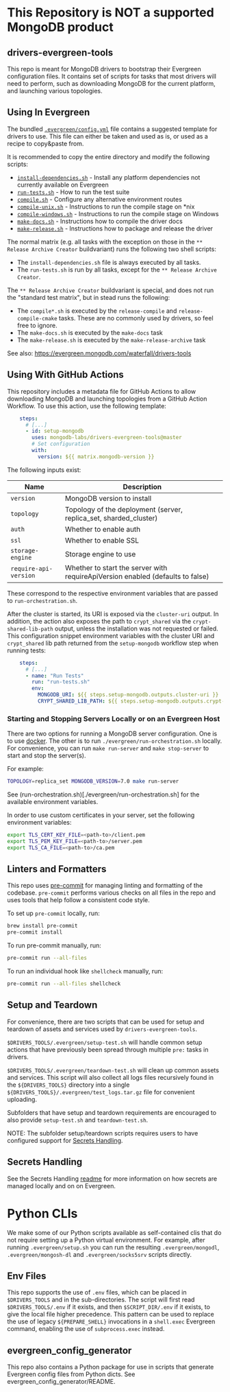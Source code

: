 # This Repository is NOT a supported MongoDB product

## drivers-evergreen-tools

This repo is meant for MongoDB drivers to bootstrap their Evergreen
configuration files.
It contains set of scripts for tasks that most drivers will need to perform,
such as downloading MongoDB for the current platform, and launching various
topologies.

## Using In Evergreen

The bundled [`.evergreen/config.yml`](.evergreen/config.yml) file contains a
suggested template for drivers to use.
This file can either be taken and used as is, or used as a recipe to copy&paste from.

It is recommended to copy the entire directory and modify the following scripts:
- [`install-dependencies.sh`](.evergreen/install-dependencies.sh) - Install any platform dependencies not currently available on Evergreen
- [`run-tests.sh`](.evergreen/run-tests.sh) - How to run the test suite
- [`compile.sh`](.evergreen/compile.sh) - Configure any alternative environment routes
- [`compile-unix.sh`](.evergreen/compile-unix.sh) - Instructions to run the compile stage on *nix
- [`compile-windows.sh`](.evergreen/compile-windows.sh) - Instructions to run the compile stage on Windows
- [`make-docs.sh`](.evergreen/make-docs.sh) - Instructions how to compile the driver docs
- [`make-release.sh`](.evergreen/make-release.sh) - Instructions how to package and release the driver


The normal matrix (e.g. all tasks with the exception on those in the `** Release Archive Creator` buildvariant) runs the following two shell scripts:
- The `install-dependencies.sh` file is always executed by all tasks.
- The `run-tests.sh` is run by all tasks, except for the `** Release Archive Creator`.

The `** Release Archive Creator` buildvariant is special, and does not run the "standard test matrix", but in stead runs the following:
- The `compile*.sh` is executed by the `release-compile` and `release-compile-cmake` tasks. These are no commonly used by drivers, so feel free to ignore.
- The `make-docs.sh` is executed by the `make-docs` task
- The `make-release.sh` is executed by the `make-release-archive` task


See also:
https://evergreen.mongodb.com/waterfall/drivers-tools

## Using With GitHub Actions

This repository includes a metadata file for GitHub Actions to allow downloading
MongoDB and launching topologies from a GitHub Action Workflow. To use this
action, use the following template:

```yaml
    steps:
      # [...]
      - id: setup-mongodb
        uses: mongodb-labs/drivers-evergreen-tools@master
        # Set configuration
        with:
          version: ${{ matrix.mongodb-version }}
```

The following inputs exist:

| Name | Description |
| --- | --- |
| `version` | MongoDB version to install |
| `topology` | Topology of the deployment (server, replica_set, sharded_cluster) |
| `auth` | Whether to enable auth |
| `ssl` | Whether to enable SSL |
| `storage-engine` | Storage engine to use |
| `require-api-version` | Whether to start the server with requireApiVersion enabled (defaults to false) |

These correspond to the respective environment variables that are passed to `run-orchestration.sh`.

After the cluster is started, its URI is exposed via the `cluster-uri` output. In addition, the action also exposes the
path to `crypt_shared` via the `crypt-shared-lib-path` output, unless the installation was not requested or failed.
This configuration snippet environment variables with the cluster URI and `crypt_shared` lib path
returned from the `setup-mongodb` workflow step when running tests:
```yaml
    steps:
      # [...]
      - name: "Run Tests"
        run: "run-tests.sh"
        env:
          MONGODB_URI: ${{ steps.setup-mongodb.outputs.cluster-uri }}
          CRYPT_SHARED_LIB_PATH: ${{ steps.setup-mongodb.outputs.crypt-shared-lib-path }}
```

### Starting and Stopping Servers Locally or on an Evergreen Host

There are two options for running a MongoDB server configuration.
One is to use [docker](./.evergreen/docker/README.md).
The other is to run `./evergreen/run-orchestration.sh` locally.
For convenience, you can run `make run-server` and `make stop-server` to start and stop the server(s).

For example:

```bash
TOPOLOGY=replica_set MONGODB_VERSION=7.0 make run-server
```

See (run-orchestration.sh)[./evergreen/run-orchestration.sh] for the available environment variables.

In order to use custom certificates in your server, set the following environment variables:

```bash
export TLS_CERT_KEY_FILE=<path-to>/client.pem
export TLS_PEM_KEY_FILE=<path-to>/server.pem
export TLS_CA_FILE=<path-to>/ca.pem
```

## Linters and Formatters

This repo uses [pre-commit](https://pre-commit.com/) for managing linting and formatting of the codebase.
`pre-commit` performs various checks on all files in the repo and uses tools that help follow a consistent code
style.

To set up `pre-commit` locally, run:

```bash
brew install pre-commit
pre-commit install
```

To run pre-commit manually, run:

```bash
pre-commit run --all-files
```

To run an individual hook like `shellcheck` manually, run:

```bash
pre-commit run --all-files shellcheck
```

## Setup and Teardown

For convenience, there are two scripts that can be used for setup and teardown of assets and services
used by `drivers-evergreen-tools`.

`$DRIVERS_TOOLS/.evergreen/setup-test.sh` will handle common setup actions that have previously
been spread through multiple `pre:` tasks in drivers.

`$DRIVERS_TOOLS/.evergreen/teardown-test.sh` will clean up common assets and services.
This script will also collect all logs files recursively found in the `${DRIVERS_TOOLS}` directory into a single `${DRIVERS_TOOLS}/.evergreen/test_logs.tar.gz` file
for convenient uploading.

Subfolders that have setup and teardown requirements are encouraged to also provide
`setup-test.sh` and `teardown-test.sh`.

NOTE: The subfolder setup/teardown scripts requires users to have configured
support for [Secrets Handling](./.evergreen/secrets_handling/README.md).


## Secrets Handling

See the Secrets Handling [readme](./.evergreen/secrets_handling/README.md) for more information on how secrets are managed
locally and on on Evergreen.

# Python CLIs

We make some of our Python scripts available as self-contained clis that do not require setting up a Python
virtual environment.  For example, after running `.evergreen/setup.sh` you can run the resulting `.evergreen/mongodl`,
`.evergreen/mongosh-dl` and `.evergreen/socks5srv` scripts directly.

## Env Files

This repo supports the use of `.env` files, which can be placed in `$DRIVERS_TOOLS` and in the sub-directories.
The script will first read `$DRIVERS_TOOLS/.env` if it exists, and then `$SCRIPT_DIR/.env` if it exists, to give
the local file higher precedence.  This pattern can be used to replace the use of legacy `${PREPARE_SHELL}`
invocations in a  `shell.exec` Evergreen command, enabling the use of `subprocess.exec` instead.

## evergreen_config_generator

This repo also contains a Python package for use in scripts that generate
Evergreen config files from Python dicts. See evergreen_config_generator/README.
